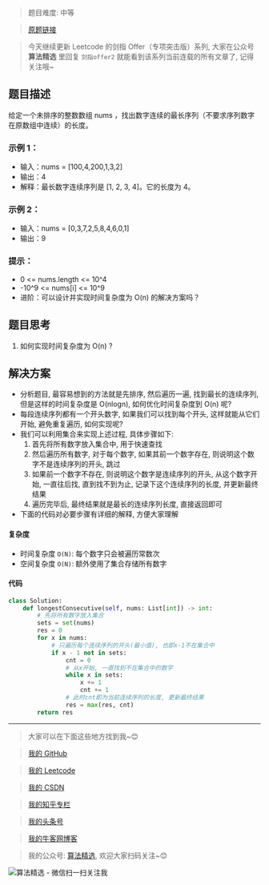 > 题目难度: 中等

> [原题链接](https://leetcode.cn/problems/WhsWhI/)

> 今天继续更新 Leetcode 的剑指 Offer（专项突击版）系列, 大家在公众号 **算法精选** 里回复 `剑指offer2` 就能看到该系列当前连载的所有文章了, 记得关注哦~

## 题目描述

给定一个未排序的整数数组 nums ，找出数字连续的最长序列（不要求序列数字在原数组中连续）的长度。

### 示例 1：

- 输入：nums = [100,4,200,1,3,2]
- 输出：4
- 解释：最长数字连续序列是 [1, 2, 3, 4]。它的长度为 4。

### 示例 2：

- 输入：nums = [0,3,7,2,5,8,4,6,0,1]
- 输出：9

### 提示：

- 0 <= nums.length <= 10^4
- -10^9 <= nums[i] <= 10^9
- 进阶：可以设计并实现时间复杂度为 O(n) 的解决方案吗？

## 题目思考

1. 如何实现时间复杂度为 O(n) ?

## 解决方案

- 分析题目, 最容易想到的方法就是先排序, 然后遍历一遍, 找到最长的连续序列, 但是这样的时间复杂度是 O(nlogn), 如何优化时间复杂度到 O(n) 呢?
- 每段连续序列都有一个开头数字, 如果我们可以找到每个开头, 这样就能从它们开始, 避免重复遍历, 如何实现呢?
- 我们可以利用集合来实现上述过程, 具体步骤如下:
  1. 首先将所有数字放入集合中, 用于快速查找
  2. 然后遍历所有数字, 对于每个数字, 如果其前一个数字存在, 则说明这个数字不是连续序列的开头, 跳过
  3. 如果前一个数字不存在, 则说明这个数字是连续序列的开头, 从这个数字开始, 一直往后找, 直到找不到为止, 记录下这个连续序列的长度, 并更新最终结果
  4. 遍历完毕后, 最终结果就是最长的连续序列长度, 直接返回即可
- 下面的代码对必要步骤有详细的解释, 方便大家理解

#### 复杂度

- 时间复杂度 `O(N)`: 每个数字只会被遍历常数次
- 空间复杂度 `O(N)`: 额外使用了集合存储所有数字

#### 代码

```python
class Solution:
    def longestConsecutive(self, nums: List[int]) -> int:
        # 先将所有数字放入集合
        sets = set(nums)
        res = 0
        for x in nums:
            # 只遍历每个连续序列的开头(最小值), 也即x-1不在集合中
            if x - 1 not in sets:
                cnt = 0
                # 从x开始, 一直找到不在集合中的数字
                while x in sets:
                    x += 1
                    cnt += 1
                # 此时cnt即为当前连续序列的长度, 更新最终结果
                res = max(res, cnt)
        return res
```

---

> 大家可以在下面这些地方找到我~😊

> [我的 GitHub](https://github.com/zjulyx)

> [我的 Leetcode](https://leetcode-cn.com/u/suibianfahui/)

> [我的 CSDN](https://me.csdn.net/zjulyx1993)

> [我的知乎专栏](https://zhuanlan.zhihu.com/c_1242508721932464128)

> [我的头条号](https://www.toutiao.com/c/user/1090304683804520/#mid=1671643017345028)

> [我的牛客网博客](https://blog.nowcoder.net/zjulyx)

> 我的公众号: [算法精选](https://mp.weixin.qq.com/s?__biz=MzA5MDk1MjI5MA==&mid=2247484158&idx=1&sn=90176bac32cf7af40e4074c721fd8a95&chksm=900285f3a7750ce5a068c9c9773781461819633f2fd60533732637ec9520c908371ebc218d49&scene=178&cur_album_id=1386231241346859009#rd), 欢迎大家扫码关注~😊

![算法精选 - 微信扫一扫关注我](https://pic1.zhimg.com/80/v2-7c988a7b35886df51596ef23616764ac_1440w.jpg)
